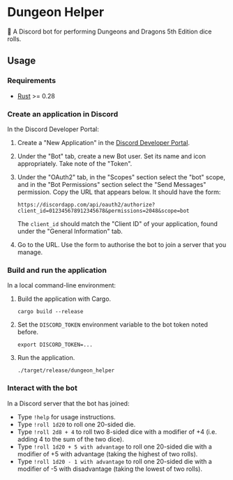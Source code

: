 # Dungeon Helper

🎲 A Discord bot for performing Dungeons and Dragons 5th Edition dice rolls.

## Usage

### Requirements

- [Rust](https://www.rust-lang.org/) >= 0.28

### Create an application in Discord

In the Discord Developer Portal:

1.  Create a "New Application" in the [Discord Developer Portal](https://discordapp.com/developers/applications).
2.  Under the "Bot" tab, create a new Bot user. Set its name and icon appropriately. Take note of the "Token".
3.  Under the "OAuth2" tab, in the "Scopes" section select the "bot" scope, and in the "Bot Permissions" section select the "Send Messages" permission. Copy the URL that appears below. It should have the form:

    ```
    https://discordapp.com/api/oauth2/authorize?client_id=012345678912345678&permissions=2048&scope=bot
    ```

    The `client_id` should match the "Client ID" of your application, found under the "General Information" tab.
4.  Go to the URL. Use the form to authorise the bot to join a server that you manage.

### Build and run the application

In a local command-line environment:

1.  Build the application with Cargo.

    ```
    cargo build --release
    ```
2.  Set the `DISCORD_TOKEN` environment variable to the bot token noted before.
    
    ```
    export DISCORD_TOKEN=...
    ```
3.  Run the application.

    ```
    ./target/release/dungeon_helper
    ```

### Interact with the bot

In a Discord server that the bot has joined:

- Type `!help` for usage instructions.
- Type `!roll 1d20` to roll one 20-sided die.
- Type `!roll 2d8 + 4` to roll two 8-sided dice with a modifier of +4 (i.e. adding 4 to the sum of the two dice).
- Type `!roll 1d20 + 5 with advantage` to roll one 20-sided die with a modifier of +5 with advantage (taking the highest of two rolls).
- Type `!roll 1d20 - 1 with advantage` to roll one 20-sided die with a modifier of -5 with disadvantage (taking the lowest of two rolls).
